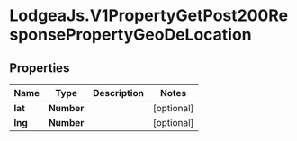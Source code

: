 # LodgeaJs.V1PropertyGetPost200ResponsePropertyGeoDeLocation

## Properties

Name | Type | Description | Notes
------------ | ------------- | ------------- | -------------
**lat** | **Number** |  | [optional] 
**lng** | **Number** |  | [optional] 


